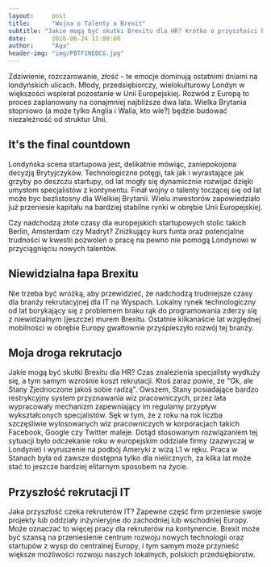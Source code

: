 ```yaml
---
layout:     post
title:      "Wojna o Talenty a Brexit"
subtitle: "Jakie mogą być skutki Brexitu dla HR? Krótko o przyszłości brytyjskiego rynku IT po rozwodzie z Unią."
date:       2016-06-24 11:00:00
author:     "Aga"
header-img: "img/PBTF1NEBCG.jpg"
---
```



Zdziwienie, rozczarowanie, złość - te emocje dominują ostatnimi dniami na londyńskich ulicach. Młody, przedsiębiorczy, wielokulturowy Londyn w większości wspierał pozostanie w Unii Europejskiej. Rozwód z Europą to proces zaplanowany na conajmniej najbliższe dwa lata. Wielka Brytania stopniowo (a może tylko Anglia i Walia, kto wie?) będzie budować niezależność od struktur Unii.


<h2 class="section-heading"> It's the final countdown</h2>
Londyńska scena startupowa jest, delikatnie mówiąc, zaniepokojona decyzją Brytyjczyków. Technologiczne potęgi, tak jak i wyrastające jak grzyby po deszczu startupy, od lat mogły się dynamicznie rozwijać dzięki umysłom specjalistów z kontynentu. Finał wojny o talenty toczącej się od lat może byc bezlistosny dla Wielkiej Brytanii. Wielu inwestorów zapowiedziało już przeniesie kapitału na bardziej stabilne rynki w obrębie Unii Europejskiej.

Czy nadchodzą złote czasy dla europejskich startupowych stolic takich Berlin, Amsterdam czy Madryt? Zniżkujący kurs funta oraz potencjalne trudności w kwestii pozwoleń o pracę na pewno nie pomogą Londynowi w przyciągnięciu nowych talentów.


<h2 class="section-heading"> Niewidzialna łapa Brexitu</h2>
Nie trzeba być wróżką, aby przewidzieć, że nadchodzą trudniejsze czasy dla branży rekrutacyjnej dla IT na Wyspach. Lokalny rynek technologiczny od lat borykający się z problemem braku rąk do programowania zderzy się z niewidzialnym (jeszcze) murem Brexitu. Ostatnie kilkanaście lat względnej mobilności w obrębie Europy gwałtownie przyśpieszyło rozwój tej branży.


<h2 class="section-heading"> Moja droga rekrutacjo</h2>
Jakie mogą być skutki Brexitu dla HR? Czas znalezienia specjalisty wydłuży się, a tym samym wzrośnie koszt rekrutacji. Ktoś zaraz powie, że "Ok, ale Stany Zjednoczone jakoś sobie radzą". Owszem, Stany posiadające bardzo restrykcyjny system przyznawania wiz pracowniczych, przez lata wypracowały mechanizm zapewniający im regularny przypływ wykształconych specjalistów. Sęk w tym, że z roku na rok liczba szczęśliwie wylosowanych wiz pracowniczych w korporacjach takich Facebook, Google czy Twitter maleje. Dotąd stosowanym rozwiązaniem tej sytuacji było odczekanie roku w europejskim oddziale firmy (zazwyczaj w Londynie) i wyruszenie na podbój Ameryki z wizą L1 w ręku. Praca w Stanach była od zawsze dostępna tylko dla nielicznych, za kilka lat może stać to jeszcze bardziej elitarnym sposobem na życie.


<h2 class="section-heading"> Przyszłość rekrutacji IT</h2>
Jaka przyszłość czeka rekruterów IT? Zapewne część firm przeniesie swoje projekty lub oddziały inżynieryjne do zachodniej lub wschodniej Europy. Może oznaczać to więcej pracy dla rekruterów na kontynencie. Brexit może być szansą na przeniesienie centrum rozwoju nowych technologii oraz startupów z wysp do centralnej Europy, i tym samym może przynieść większe możliwości rozwoju naszych lokalnych, polskich przedsiębiorstw.

